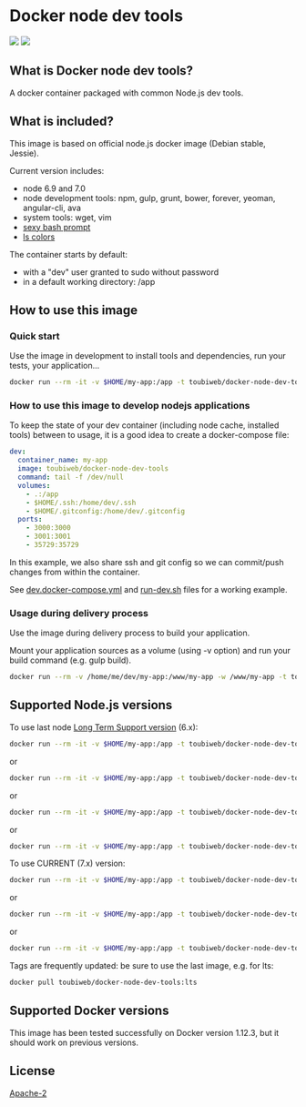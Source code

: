 # Docker node dev tools

[![](https://images.microbadger.com/badges/version/toubiweb/docker-node-dev-tools.svg)](https://microbadger.com/images/toubiweb/docker-node-dev-tools "Get your own version badge on microbadger.com") [![](https://images.microbadger.com/badges/image/toubiweb/docker-node-dev-tools.svg)](https://microbadger.com/images/toubiweb/docker-node-dev-tools "Get your own image badge on microbadger.com")

## What is Docker node dev tools?

A docker container packaged with common Node.js dev tools.

## What is included?

This image is based on official node.js docker image (Debian stable, Jessie).

Current version includes:

* node 6.9 and 7.0
* node development tools: npm, gulp, grunt, bower, forever, yeoman, angular-cli, ava
* system tools: wget, vim
* [sexy bash prompt](https://github.com/twolfson/sexy-bash-prompt)
* [ls colors](https://github.com/trapd00r/LS_COLORS)

The container starts by default:
* with a "dev" user granted to sudo without password
* in a default working directory: /app

## How to use this image

### Quick start

Use the image in development to install tools and dependencies, run your tests, your application...

```bash
docker run --rm -it -v $HOME/my-app:/app -t toubiweb/docker-node-dev-tools bash
```

### How to use this image to develop nodejs applications

To keep the state of your dev container (including node cache, installed tools) between to usage, it is a good idea to create a docker-compose file:

```yml
dev:
  container_name: my-app
  image: toubiweb/docker-node-dev-tools
  command: tail -f /dev/null
  volumes:
    - .:/app
    - $HOME/.ssh:/home/dev/.ssh
    - $HOME/.gitconfig:/home/dev/.gitconfig
  ports:
	- 3000:3000
	- 3001:3001
	- 35729:35729
```
In this example, we also share ssh and git config so we can commit/push changes from within the container.

See [dev.docker-compose.yml](https://github.com/toubiweb/docker-node-dev-tools/blob/master/dev.docker-compose.yml)
 and [run-dev.sh](https://github.com/toubiweb/docker-node-dev-tools/blob/master/run-dev.sh)
 files for a working example.

### Usage during delivery process

Use the image during delivery process to build your application.

Mount your application sources as a volume (using -v option) and run your build command (e.g. gulp build).

```bash
docker run --rm -v /home/me/dev/my-app:/www/my-app -w /www/my-app -t toubiweb/docker-node-dev-tools gulp build
```

## Supported Node.js versions

To use last node [Long Term Support version](https://github.com/nodejs/LTS#lts-schedule) (6.x):


```bash
docker run --rm -it -v $HOME/my-app:/app -t toubiweb/docker-node-dev-tools bash
```
or
```bash
docker run --rm -it -v $HOME/my-app:/app -t toubiweb/docker-node-dev-tools:lts bash
```
or
```bash
docker run --rm -it -v $HOME/my-app:/app -t toubiweb/docker-node-dev-tools:6 bash
```
or
```bash
docker run --rm -it -v $HOME/my-app:/app -t toubiweb/docker-node-dev-tools:6.9 bash
```

To use CURRENT (7.x) version:

```bash
docker run --rm -it -v $HOME/my-app:/app -t toubiweb/docker-node-dev-tools:current bash
```
or
```bash
docker run --rm -it -v $HOME/my-app:/app -t toubiweb/docker-node-dev-tools:7 bash
```
or
```bash
docker run --rm -it -v $HOME/my-app:/app -t toubiweb/docker-node-dev-tools:7.0 bash
```

Tags are frequently updated: be sure to use the last image, e.g. for lts:

```bash
docker pull toubiweb/docker-node-dev-tools:lts
```

## Supported Docker versions

This image has been tested successfully on Docker version 1.12.3, but it should work on previous versions.

## License

[Apache-2](https://github.com/toubiweb/docker-node-dev-tools/blob/master/LICENSE)
